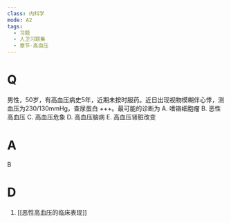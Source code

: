 ```yaml
---
class: 内科学
mode: A2
tags:
  - 习题
  - 人卫习题集
  - 章节-高血压
---
```


# Q
男性，50岁，有高血压病史5年，近期未按时服药。近日出现视物模糊伴心悸，测血压为230/130mmHg，查尿蛋白 +++。最可能的诊断为
A. 嗜铬细胞瘤 
B. 恶性高血压 
C. 高血压危象
D. 高血压脑病 
E. 高血压肾脏改变
# A
B
# D
1. [[恶性高血压的临床表现]]